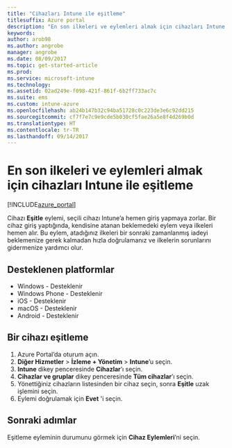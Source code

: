 ```yaml
---
title: "Cihazları Intune ile eşitleme"
titlesuffix: Azure portal
description: "En son ilkeleri ve eylemleri almak için cihazları Intune ile eşitlemeyi öğrenin.\""
keywords: 
author: arob98
ms.author: angrobe
manager: angrobe
ms.date: 08/09/2017
ms.topic: get-started-article
ms.prod: 
ms.service: microsoft-intune
ms.technology: 
ms.assetid: 02ad249e-f098-421f-861f-6b2ff733ac7c
ms.suite: ems
ms.custom: intune-azure
ms.openlocfilehash: ab24b147b32c94ba51728c0c223de3e6c92dd215
ms.sourcegitcommit: cf7f7e7c9e9cde5b030cf5fae26a5e8f4d269b0d
ms.translationtype: HT
ms.contentlocale: tr-TR
ms.lasthandoff: 09/14/2017
---
```

# <a name="sync-devices-with-intune-to-get-the-latest-policies-and-actions"></a>En son ilkeleri ve eylemleri almak için cihazları Intune ile eşitleme


[!INCLUDE[azure_portal](./includes/azure_portal.md)]

Cihazı **Eşitle** eylemi, seçili cihazı Intune’a hemen giriş yapmaya zorlar. Bir cihaz giriş yaptığında, kendisine atanan beklemedeki eylem veya ilkeleri hemen alır.  Bu eylem, atadığınız ilkeleri bir sonraki zamanlanmış iadeyi beklemenize gerek kalmadan hızla doğrulamanız ve ilkelerin sorunlarını gidermenize yardımcı olur.

## <a name="supported-platforms"></a>Desteklenen platformlar

- Windows - Desteklenir
- Windows Phone - Desteklenir
- iOS - Desteklenir
- macOS - Desteklenir
- Android - Desteklenir

## <a name="how-to-sync-a-device"></a>Bir cihazı eşitleme

1. Azure Portal’da oturum açın.
2. **Diğer Hizmetler** > **İzleme + Yönetim** > **Intune**’u seçin.
3. **Intune** dikey penceresinde **Cihazlar**’ı seçin.
4. **Cihazlar ve gruplar** dikey penceresinde **Tüm cihazlar**’ı seçin.
5. Yönettiğiniz cihazların listesinden bir cihaz seçin, sonra **Eşitle** uzak işlemini seçin.
7. Eylemi doğrulamak için **Evet** 'i seçin.

## <a name="next-steps"></a>Sonraki adımlar

Eşitleme eyleminin durumunu görmek için **Cihaz Eylemleri**’ni seçin. 
